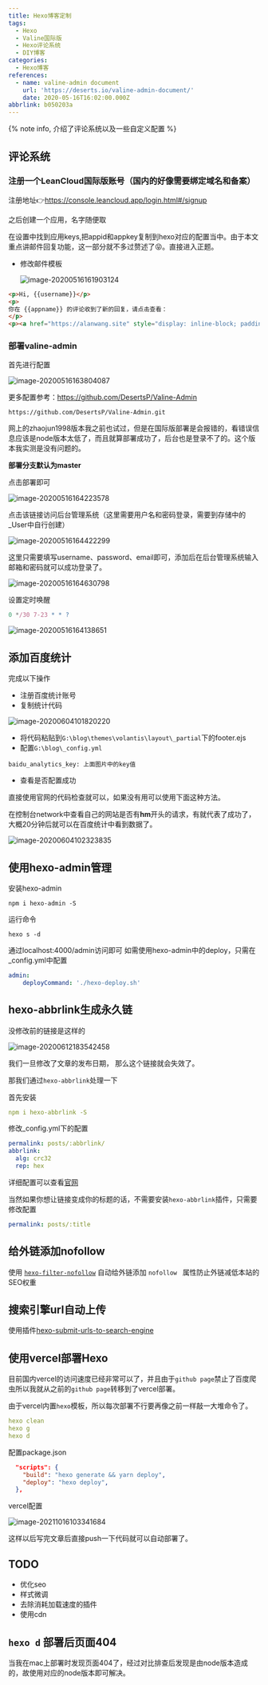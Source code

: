 ```yaml
---
title: Hexo博客定制
tags:
  - Hexo
  - Valine国际版
  - Hexo评论系统
  - DIY博客
categories:
  - Hexo博客
references:
  - name: valine-admin document
    url: 'https://deserts.io/valine-admin-document/'
    date: 2020-05-16T16:02:00.000Z
abbrlink: b050203a
---
```


{% note info, 介绍了评论系统以及一些自定义配置 %}

<!-- more -->

## 评论系统

### 注册一个LeanCloud国际版账号（国内的好像需要绑定域名和备案）

注册地址👉https://console.leancloud.app/login.html#/signup

之后创建一个应用，名字随便取



在设置中找到应用keys,把appid和appkey复制到hexo对应的配置当中。由于本文重点讲邮件回复功能，这一部分就不多过赘述了😝。直接进入正题。



- 修改邮件模板

  ![image-20200516161903124](https://raw.githubusercontent.com/3Alan/images/master/img/image-20200516161903124.png)

```html
<p>Hi, {{username}}</p>
<p>
你在 {{appname}} 的评论收到了新的回复，请点击查看：
</p>
<p><a href="https://alanwang.site" style="display: inline-block; padding: 10px 20px; border-radius: 4px; background-color: #3090e4; color: #fff; text-decoration: none;">马上查看</a></p>
```



### 部署valine-admin

首先进行配置

![image-20200516163804087](https://raw.githubusercontent.com/3Alan/images/master/img/image-20200516163804087.png)

更多配置参考：https://github.com/DesertsP/Valine-Admin

```
https://github.com/DesertsP/Valine-Admin.git
```

网上的zhaojun1998版本我之前也试过，但是在国际版部署是会报错的，看错误信息应该是node版本太低了，而且就算部署成功了，后台也是登录不了的。这个版本我实测是没有问题的。

**部署分支默认为master**

点击部署即可

![image-20200516164223578](https://raw.githubusercontent.com/3Alan/images/master/img/image-20200516164223578.png)

点击该链接访问后台管理系统（这里需要用户名和密码登录，需要到存储中的_User中自行创建）

![image-20200516164422299](https://raw.githubusercontent.com/3Alan/images/master/img/image-20200516164422299.png)

这里只需要填写username、password、email即可，添加后在后台管理系统输入邮箱和密码就可以成功登录了。

![image-20200516164630798](https://raw.githubusercontent.com/3Alan/images/master/img/image-20200516164630798.png)



设置定时唤醒

```js
0 */30 7-23 * * ?
```

![image-20200516164138651](https://raw.githubusercontent.com/3Alan/images/master/img/image-20200516164138651.png)



## 添加百度统计

完成以下操作

- 注册百度统计账号
- 复制统计代码

![image-20200604101820220](https://raw.githubusercontent.com/3Alan/images/master/img/image-20200604101820220.png)

- 将代码粘贴到`G:\blog\themes\volantis\layout\_partial`下的footer.ejs
- 配置`G:\blog\_config.yml`

```
baidu_analytics_key: 上面图片中的key值
```

- 查看是否配置成功

直接使用官网的代码检查就可以，如果没有用可以使用下面这种方法。

在控制台network中查看自己的网站是否有**hm**开头的请求，有就代表了成功了，大概20分钟后就可以在百度统计中看到数据了。

![image-20200604102323835](https://raw.githubusercontent.com/3Alan/images/master/img/image-20200604102323835.png)

## 使用hexo-admin管理
安装hexo-admin
```
npm i hexo-admin -S
```
运行命令
```
hexo s -d
```
通过localhost:4000/admin访问即可
如需使用hexo-admin中的deploy，只需在_config.yml中配置
```yml
admin:
	deployCommand: './hexo-deploy.sh'
```



## hexo-abbrlink生成永久链

没修改前的链接是这样的

![image-20200612183542458](https://raw.githubusercontent.com/3Alan/images/master/img/image-20200612183542458.png)

我们一旦修改了文章的发布日期， 那么这个链接就会失效了。

那我们通过`hexo-abbrlink`处理一下

首先安装

```yml
npm i hexo-abbrlink -S
```

修改_config.yml下的配置

```yml
permalink: posts/:abbrlink/
abbrlink:  
  alg: crc32
  rep: hex
```

详细配置可以查看[官网](https://github.com/rozbo/hexo-abbrlink)

当然如果你想让链接变成你的标题的话，不需要安装`hexo-abbrlink`插件，只需要修改配置
```yml
permalink: posts/:title
```

## 给外链添加nofollow
使用 [`hexo-filter-nofollow`](https://github.com/hexojs/hexo-filter-nofollow) 自动给外链添加 `nofollow ` 属性防止外链减低本站的SEO权重



## 搜索引擎url自动上传

使用插件[hexo-submit-urls-to-search-engine](https://github.com/cjh0613/hexo-submit-urls-to-search-engine)


## 使用vercel部署Hexo

目前国内vercel的访问速度已经非常可以了，并且由于`github page`禁止了百度爬虫所以我就从之前的`github page`转移到了vercel部署。



由于vercel内置`hexo`模板，所以每次部署不行要再像之前一样敲一大堆命令了。

```yml
hexo clean
hexo g
hexo d
```



配置package.json

```json
  "scripts": {
    "build": "hexo generate && yarn deploy",
    "deploy": "hexo deploy",
  },
```



vercel配置

![image-20211016103341684](https://raw.githubusercontent.com/3Alan/images/master/img/image-20211016103341684.png)



这样以后写完文章后直接push一下代码就可以自动部署了。



## TODO

- 优化seo
- 样式微调
- 去除消耗加载速度的插件
- 使用cdn


## `hexo d` 部署后页面404
当我在mac上部署时发现页面404了，经过对比排查后发现是由node版本造成的，故使用对应的node版本即可解决。